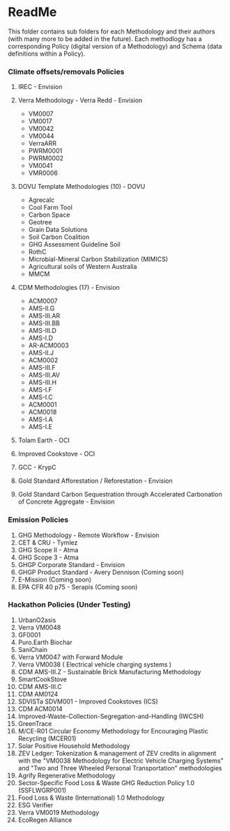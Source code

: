 # ReadMe

This folder contains sub folders for each Methodology and their authors (with many more to be added in the future). Each methodlogy has a corresponding Policy (digital version of a Methodology) and Schema (data definitions within a Policy).

### Climate offsets/removals Policies

1. IREC - Envision
2. Verra Methodology - Verra Redd - Envision
   - VM0007
   - VM0017
   - VM0042
   - VM0044
   - VerraARR
   - PWRM0001
   - PWRM0002
   - VM0041
   - VMR0006
     
4. DOVU Template Methodologies (10) - DOVU
   - Agrecalc
   - Cool Farm Tool
   - Carbon Space
   - Geotree
   - Grain Data Solutions
   - Soil Carbon Coalition
   - GHG Assessment Guideline Soil
   - RothC
   - Microbial-Mineral Carbon Stabilization (MIMICS)
   - Agricultural soils of Western Australia
   - MMCM
     
5. CDM Methodologies (17) - Envision

   - ACM0007
   - AMS-II.G
   - AMS-III.AR
   - AMS-III.BB
   - AMS-III.D
   - AMS-I.D
   - AR-ACM0003
   - AMS-II.J
   - ACM0002
   - AMS-III.F
   - AMS-III.AV
   - AMS-III.H
   - AMS-I.F
   - AMS-I.C
   - ACM0001
   - ACM0018
   - AMS-I.A
   - AMS-I.E

6. Tolam Earth - OCI
7. Improved Cookstove - OCI
8. GCC - KrypC
9. Gold Standard Afforestation / Reforestation - Envision
10. Gold Standard Carbon Sequestration through Accelerated Carbonation of Concrete Aggregate - Envision
    
### Emission Policies

1. GHG Methodology - Remote Workflow - Envision
2. CET & CRU - Tymlez
3. GHG Scope II - Atma
4. GHG Scope 3 - Atma
5. GHGP Corporate Standard - Envision
6. GHGP Product Standard - Avery Dennison (Coming soon)
7. E-Mission (Coming soon)
8. EPA CFR 40 p75 - Serapis (Coming soon)

### Hackathon Policies (Under Testing)

1. UrbanO2asis
2. Verra VM0048
3. GF0001
4. Puro.Earth Biochar
5. SaniChain
6. Verra VM0047 with Forward Module
7. Verra VM0038 ( Electrical vehicle charging systems )
8. CDM AMS-III.Z - Sustainable Brick Manufacturing Methodology
9. SmartCookStove
10. CDM AMS-III.C
11. CDM AM0124
12. SDVISTa SDVM001 - Improved Cookstoves (ICS)
13. CDM ACM0014
14. Improved-Waste-Collection-Segregation-and-Handling (IWCSH)
15. GreenTrace
16. M/CE-R01 Circular Economy Methodology for Encouraging Plastic Recycling (MCER01)
17. Solar Positive Household Methodology
18. ZEV Ledger: Tokenization & management of ZEV credits in alignment with the "VM0038 Methodology for Electric Vehicle Charging Systems" and "Two and Three Wheeled Personal Transportation" methodologies
19. Agrify Regenerative Methodology
20. Sector-Specific Food Loss & Waste GHG Reduction Policy 1.0 (SSFLWGRP001)
21. Food Loss & Waste (International) 1.0 Methodology
22. ESG Verifier
23. Verra VM0019 Methodology
24. EcoRegen Alliance
